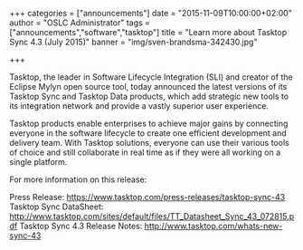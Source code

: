 +++
categories = ["announcements"]
date = "2015-11-09T10:00:00+02:00"
author = "OSLC Administrator"
tags = ["announcements","software","tasktop"]
title = "Learn more about Tasktop Sync 4.3 (July 2015)"
banner = "img/sven-brandsma-342430.jpg"

+++

Tasktop, the leader in Software Lifecycle Integration (SLI) and creator of the Eclipse Mylyn open source tool, today announced the latest versions of its Tasktop Sync and Tasktop Data products, which add strategic new tools to its integration network and provide a vastly superior user experience.

Tasktop products enable enterprises to achieve major gains by connecting everyone in the software lifecycle to create one efficient development and delivery team. With Tasktop solutions, everyone can use their various tools of choice and still collaborate in real time as if they were all working on a single platform.

For more information on this release: 

Press Release: https://www.tasktop.com/press-releases/tasktop-sync-43
Tasktop Sync DataSheet: http://www.tasktop.com/sites/default/files/TT_Datasheet_Sync_43_072815.pdf
Tasktop Sync 4.3 Release Notes: http://www.tasktop.com/whats-new-sync-43